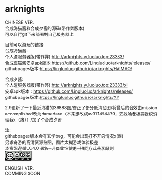 # arknights  
CHINESE VER.  
合成海猫酱和合成夕酱的源码(带作弊版本)  
可以自行git下来部署到自己服务器上  
  
目前可以游玩的链接:  
合成海猫酱:  
个人渣服务器版(带作弊):http://arknights.yuluoluo.top:23333/   
合成海猫酱安卓apk版本:https://github.com/Lingluoluo/arknights/releases/  
githubpages版本:https://lingluoluo.github.io/arknights/HAIMAO/  

合成夕酱:  
个人渣服务器版(带作弊):http://arknights.yuluoluo.top:23333/xi   
安卓apk版本：https://github.com/Lingluoluo/arknights/releases/  
githubpages版本:https://lingluoluo.github.io/arknights/XI/  
  
2.9更新了一下最近海猫的36888图/修正了部分低清贴图/将最后的音效由mission accomplished改为damedane（本来想改成av971454479，去找哈老板要授权没理我x（瘫））/加了个合成夕酱  
  
注:  
githubpages版本会有玄学bug，可能会出现打不开的情况x(瘫)  
另求舟游的高清资源贴图，图片太糊游戏体验极差  
本资源遵循CC4.0 署名─非商业性使用─相同方式共享原则  
![cc.jpg](https://github.com/Lingluoluo/arknights/blob/main/cc.jpg)    
  
ENGLISH VER.  
COMMING SOON  
  

